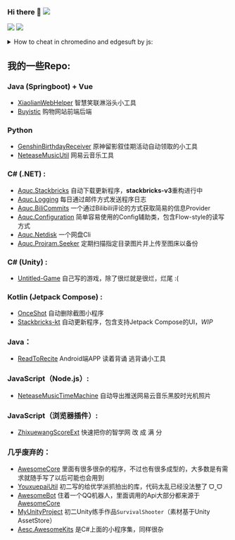 ### Hi there 👋     ![](https://visitor-badge.glitch.me/badge?page_id=awesomehhhhh)

![](https://github-readme-stats.vercel.app/api?username=aquamarine5&show_icons=true&icon_color=CE1D2D&text_color=718096&bg_color=ffffff,ffffff,ffffff,ffffff,7FFFD4&count_private=true)
![](https://github-readme-stats-anuraghazra1.vercel.app/api/top-langs/?username=aquamarine5&layout=compact&hide=HLSL,ShaderLab&bg_color=ffffff,ffffff,ffffff,ffffff,7FFFD4&cache_seconds=2888)
<details>
  <summary>How to cheat in chromedino and edgesuft by js:</summary>
  
# @aquamarine5
## chrome://dino
- 困难模式
```js
setInterval(()=>{Runner.instance_.horizon.addNewObstacle(Runner.instance_.currentSpeed)},1000)
```
- 改跳跃高度
```js
Runner.instance_.tRex.setJumpVelocity(1000)
```
- 缓降buff
```js
Runner.instance_.tRex.config.GRAVITY=0.01
```
- 频闪特效
```js
Runner.instance_.tRex.setFlashing(1)
```
- 999999高分
```js
Runner.instance_.saveHighScore(1800000000-50)
```
- 极速快跑
```js
Runner.instance_.setSpeed(1000)
```
- 无敌
```js
Runner.instance_.gameOver=function(){}
```
## edge://surf
### 初始化
- 打开Inspector/Source, Open `surf.bundle.js`, Search `resetGameData()`, Hit a breakpoint.
### cheating
- 自定义心/护盾/能量
```js
this.game.lives.current=30,this.game.lives.max=30
this.game.boosts.current=30,this.game.boosts.max=30
this.game.shields.current=30,this.game.shields.max=30
```
- 超高分
```js
this.session.bestScore.endless=2147483647
```
- 加速器
```js
this.session.settings.gameSpeed=10
```
- 作弊无限能量且计入最高分
```js
this.game.cheat.boosts=true
```
</details>


## 我的一些Repo: 
### Java (Springboot) + Vue
- [XiaolianWebHelper](https://github.com/aquamarine5/XiaolianWebHelper) 智慧笑联淋浴头小工具
- [Buyistic](https://github.com/aquamarine5/Buyistic) 购物网站前端后端
### Python
- [GenshinBirthdayReceiver](https://github.com/aquamarine5/GenshinBirthdayReceiver) 原神留影叙佳期活动自动领取的小工具
- [NeteaseMusicUtil](https://github.com/aquamarine5/NeteaseMusicUtil) 网易云音乐工具
### C# (.NET) :
- [Aquc.Stackbricks](https://github.com/aquamarine5/Aquc.Stackbricks) 自动下载更新程序，**stackbricks-v3**重构进行中
- [Aquc.Logging](https://github.com/aquamarine5/Aquc.Logging) 每日通过邮件方式发送程序日志
- [Aquc.BiliCommits](https://github.com/aquamarine5/Aquc.BiliCommits) 一个通过Bilibili评论的方式获取简易的信息Provider
- [Aquc.Configuration](https://github.com/aquamarine5/Aquc.Configuration) 简单容易使用的Config辅助类，包含Flow-style的读写方式
- [Aquc.Netdisk](https://github.com/aquamarine5/Aquc.Netdisk) 一个网盘Cli
- [Aquc.Projram.Seeker](https://github.com/aquamarine5/Aquc.Projram.Seeker) 定期扫描指定目录图片并上传至图床以备份
### C# (Unity) :
- [Untitled-Game](https://github.com/aquamarine5/Untitled-Game) 自己写的游戏，除了很烂就是很烂，烂尾 :(
### Kotlin (Jetpack Compose) :
- [OnceShot](https://github.com/aquamarine5/OnceShot) 自动删除截图小程序
- [Stackbricks-kt](https://github.com/aquamarine5/Stackbricks-kt) 自动更新程序，包含支持Jetpack Compose的UI，*WIP*
### Java：
- [ReadToRecite](https://github.com/aquamarine5/ReadToRecite) Android端APP 读着背诵 逃背诵小工具
### JavaScript（Node.js）:
- [NeteaseMusicTimeMachine](https://github.com/aquamarine5/NeteaseMusicTimeMachine) 自动导出推送网易云音乐黑胶时光机照片
### JavaScript（浏览器插件）:
- [ZhixuewangScoreExt](https://github.com/aquamarine5/ZhixuewangScoreExt) 快速把你的智学网 改 成 满 分
### 几乎废弃的：
- [AwesomeCore](https://github.com/aquamarine5/AwesomeCore) 里面有很多很杂的程序，不过也有很多成型的，大多数是有需求就随手写了以后可能也会用到
- [YouxuepaiUtil](https://github.com/aquamarine5/YouxuepaiUtil) 初二写的给优学派抓拍出的库，代码太乱已经没法整了 ᗜ‸ᗜ
- [AwesomeBot](https://github.com/aquamarine5/AwesomeBot) 住着一个QQ机器人，里面调用的Api大部分都来源于[AwesomeCore](AwesomeCore)
- [MyUnityProject](https://github.com/aquamarine5/MyUnityProject) 初二Unity练手作品`SurvivalShooter`（素材基于Unity AssetStore）
- [Aesc.AwesomeKits](https://github.com/aquamarine5/Aesc.AwesomeKits) 是C#上面的小程序集，同样很杂
